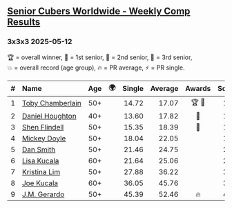 <style>table {white-space: nowrap;}</style>
<link rel="stylesheet" type="text/css" href="/scw-comp/css/flags.css" />

## [Senior Cubers Worldwide - Weekly Comp Results](/scw-comp/results/)
### 3x3x3 2025-05-12

<span style="white-space: nowrap;">🏆 = overall winner</span>, <span style="white-space: nowrap;">🥇 = 1st senior</span>, <span style="white-space: nowrap;">🥈 = 2nd senior</span>, <span style="white-space: nowrap;">🥉 = 3rd senior</span>, <span style="white-space: nowrap;">💥 = overall record (age group)</span>, <span style="white-space: nowrap;">🔥 = PR average</span>, <span style="white-space: nowrap;">⚡ = PR single</span>.

| # | Name | Age | 🌍 | Single | Average | Awards | Solve 1 | Solve 2 | Solve 3 | Solve 4 | Solve 5 | Video |
| :--: | :-- | :--: | :--: | --: | --: | :--: | --: | --: | --: | --: | --: | :-- |
| 1 | [Toby Chamberlain](../../persons/toby_chamberlain/333.md) | 50+ | <i class="flag flag-AU" /> | 14.72 | 17.07 | 🏆 🥇 | 16.27 | 19.95 | 21.48 | 14.72 | 14.98 | [Desktop](https://www.facebook.com/events/1716950522530027/permalink/1726275028264243) / [Mobile](https://m.facebook.com/events/1716950522530027?view=permalink&id=1726275028264243) |
| 2 | [Daniel Houghton](../../persons/daniel_houghton/333.md) | 40+ | <i class="flag flag-CH" /> | 13.60 | 17.82 | 🥈 | 13.60 | 18.32 | 17.40 | 20.58 | 17.73 | [Desktop](https://www.facebook.com/events/1716950522530027/permalink/1721665758725170) / [Mobile](https://m.facebook.com/events/1716950522530027?view=permalink&id=1721665758725170) |
| 3 | [Shen Flindell](../../persons/shen_flindell/333.md) | 50+ | <i class="flag flag-AU" /> | 15.35 | 18.39 | 🥉 | 19.28 | 17.06 | 18.83 | 15.35 | 22.96 | [Desktop](https://www.facebook.com/events/1716950522530027/permalink/1723177855240627) / [Mobile](https://m.facebook.com/events/1716950522530027?view=permalink&id=1723177855240627) |
| 4 | [Mickey Doyle](../../persons/mickey_doyle/333.md) | 50+ | <i class="flag flag-US" /> | 18.04 | 22.05 |  | 18.04 | 27.45 | 21.89 | 18.44 | 25.83 | [Desktop](https://www.facebook.com/events/1716950522530027/permalink/1726586051566474) / [Mobile](https://m.facebook.com/events/1716950522530027?view=permalink&id=1726586051566474) |
| 5 | [Dan Smith](../../persons/dan_smith/333.md) | 50+ | <i class="flag flag-US" /> | 21.46 | 24.75 |  | 23.56 | 30.22 | 28.27 | 21.46 | 22.41 | [Desktop](https://www.facebook.com/events/1398919087967450/permalink/1418382669354425) / [Mobile](https://m.facebook.com/events/1398919087967450?view=permalink&id=1418382669354425) |
| 6 | [Lisa Kucala](../../persons/lisa_kucala/333.md) | 60+ | <i class="flag flag-US" /> | 21.64 | 25.06 |  | 27.44 | 21.64 | 27.66 | 25.42 | 22.33 | [Desktop](https://www.facebook.com/events/1716950522530027/permalink/1723954611829618) / [Mobile](https://m.facebook.com/events/1716950522530027?view=permalink&id=1723954611829618) |
| 7 | [Kristina Lim](../../persons/kristina_lim/333.md) | 50+ | <i class="flag flag-US" /> | 27.88 | 36.22 |  | 32.05 | 37.61 | 40.07 | 27.88 | 39.01 | [Desktop](https://www.facebook.com/events/1716950522530027/permalink/1726135981611481) / [Mobile](https://m.facebook.com/events/1716950522530027?view=permalink&id=1726135981611481) |
| 8 | [Joe Kucala](../../persons/joe_kucala/333.md) | 60+ | <i class="flag flag-US" /> | 36.05 | 45.76 |  | 36.05 | 52.00 | 54.30 | 41.05 | 44.22 | [Desktop](https://www.facebook.com/events/1716950522530027/permalink/1723953285163084) / [Mobile](https://m.facebook.com/events/1716950522530027?view=permalink&id=1723953285163084) |
| 9 | [J.M. Gerardo](../../persons/jm_gerardo/333.md) | 50+ | <i class="flag flag-US" /> | 45.39 | 52.46 | 🔥 | 48.13 | 1:01.40 | 45.39 | 51.08 | 58.17 | [Desktop](https://www.facebook.com/events/1716950522530027/permalink/1726683544890058) / [Mobile](https://m.facebook.com/events/1716950522530027?view=permalink&id=1726683544890058) |

<!-- Global site tag (gtag.js) - Google Analytics -->
<script async src="https://www.googletagmanager.com/gtag/js?id=UA-86348435-3"></script>
<script>window.dataLayer = window.dataLayer || []; function gtag() {dataLayer.push(arguments);} gtag('js', new Date()); gtag('config', 'UA-86348435-3');</script>

